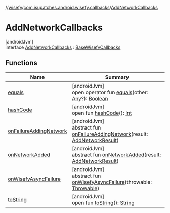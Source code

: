 //[wisefy](../../../index.md)/[com.isupatches.android.wisefy.callbacks](../index.md)/[AddNetworkCallbacks](index.md)

# AddNetworkCallbacks

[androidJvm]\
interface [AddNetworkCallbacks](index.md) : [BaseWisefyCallbacks](../-base-wisefy-callbacks/index.md)

## Functions

| Name | Summary |
|---|---|
| [equals](../../com.isupatches.android.wisefy.wifi.delegates/-legacy-wifi-delegate/index.md#585090901%2FFunctions%2F1622544596) | [androidJvm]<br>open operator fun [equals](../../com.isupatches.android.wisefy.wifi.delegates/-legacy-wifi-delegate/index.md#585090901%2FFunctions%2F1622544596)(other: [Any](https://kotlinlang.org/api/latest/jvm/stdlib/kotlin/-any/index.html)?): [Boolean](https://kotlinlang.org/api/latest/jvm/stdlib/kotlin/-boolean/index.html) |
| [hashCode](../../com.isupatches.android.wisefy.wifi.delegates/-legacy-wifi-delegate/index.md#1794629105%2FFunctions%2F1622544596) | [androidJvm]<br>open fun [hashCode](../../com.isupatches.android.wisefy.wifi.delegates/-legacy-wifi-delegate/index.md#1794629105%2FFunctions%2F1622544596)(): [Int](https://kotlinlang.org/api/latest/jvm/stdlib/kotlin/-int/index.html) |
| [onFailureAddingNetwork](on-failure-adding-network.md) | [androidJvm]<br>abstract fun [onFailureAddingNetwork](on-failure-adding-network.md)(result: [AddNetworkResult](../../com.isupatches.android.wisefy.addnetwork.entities/-add-network-result/index.md)) |
| [onNetworkAdded](on-network-added.md) | [androidJvm]<br>abstract fun [onNetworkAdded](on-network-added.md)(result: [AddNetworkResult](../../com.isupatches.android.wisefy.addnetwork.entities/-add-network-result/index.md)) |
| [onWisefyAsyncFailure](../-base-wisefy-callbacks/on-wisefy-async-failure.md) | [androidJvm]<br>abstract fun [onWisefyAsyncFailure](../-base-wisefy-callbacks/on-wisefy-async-failure.md)(throwable: [Throwable](https://kotlinlang.org/api/latest/jvm/stdlib/kotlin/-throwable/index.html)) |
| [toString](../../com.isupatches.android.wisefy.wifi.delegates/-legacy-wifi-delegate/index.md#1616463040%2FFunctions%2F1622544596) | [androidJvm]<br>open fun [toString](../../com.isupatches.android.wisefy.wifi.delegates/-legacy-wifi-delegate/index.md#1616463040%2FFunctions%2F1622544596)(): [String](https://kotlinlang.org/api/latest/jvm/stdlib/kotlin/-string/index.html) |
